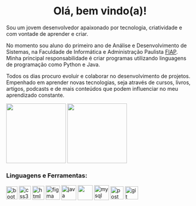 <h1 align="center">Olá, bem vindo(a)! </h1>

Sou um jovem desenvolvedor apaixonado por tecnologia, criatividade e com vontade de aprender e criar.

No momento sou aluno do primeiro ano de Análise e Desenvolvimento de Sistemas, na Faculdade de Informática e Administração Paulista [FIAP](https://www.fiap.com.br). Minha principal responsabilidade é criar programas utilizando linguagens de programação como Python e Java.

Todos os dias procuro evoluir e colaborar no desenvolvimento de projetos. Empenhado em aprender novas tecnologias, seja através de cursos, livros, artigos, podcasts e de mais conteúdos que podem influenciar no meu aprendizado constante.


<div>
<img height="160em"   align="center" src="https://github-readme-stats.vercel.app/api?username=geancgbr&show_icons=true&theme=highcontrast&include_all_commits=true&count_private=true">
<img height="160em" align="center" src="https://github-readme-stats.vercel.app/api/top-langs/?username=geancgbr&&layout=compact&hide=shell&theme=highcontrast">
</div>

<div>
<h3 align="left">Linguagens e Ferramentas:</h3>
</div>
<div>

<img align = "center" src="https://i.imgur.com/aSHZnoG.png" alt="bootstrap" width="30" height="35"/>
<img align = "center" src="https://i.imgur.com/TLY19Q3.png" alt="css3" width="32" height="36"/>
<img align = "center" src="https://i.imgur.com/HHwqtbv.png" alt="html" width="32" height="37"/>
<img align = "center" src="https://i.imgur.com/nWOk023.png" alt="figma" width="38" height="38"/>
<img align = "center" src="https://i.imgur.com/g6Wg8Ey.png" alt="java" width="40" height="40"/> 
<img align = "center" src="https://i.imgur.com/eKV8V75.png  alt="python" width="40" height="40"/>
<img align = "center" src="https://i.imgur.com/ZNjQkom.png" alt="mysql" width="40" height="40"/>
<img align = "center" src="https://i.imgur.com/WVuA8RH.png" alt="postman" width="35" height="35"/> 
<img align = "center" src="https://i.imgur.com/5pIevzW.png" alt="git" width="35" height="35"/> 

</div>

